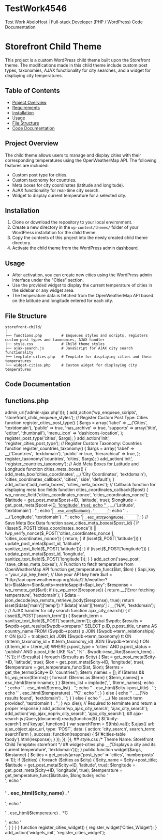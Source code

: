 # TestWork4546

Test Work AbeloHost | Full-stack Developer (PHP / WordPress) Code Documentation

# Storefront Child Theme

This project is a custom WordPress child theme built upon the Storefront theme. The modifications made in this child theme include custom post types, taxonomies, AJAX functionality for city searches, and a widget for displaying city temperatures.

## Table of Contents

- [Project Overview](#project-overview)
- [Requirements](#requirements)
- [Installation](#installation)
- [Usage](#usage)
- [File Structure](#file-structure)
- [Code Documentation](#code-documentation)

## Project Overview

The child theme allows users to manage and display cities with their corresponding temperatures using the OpenWeatherMap API. The following features are included:

- Custom post type for cities.
- Custom taxonomy for countries.
- Meta boxes for city coordinates (latitude and longitude).
- AJAX functionality for real-time city search.
- Widget to display current temperature for a selected city.

## Installation

1. Clone or download the repository to your local environment.
2. Create a new directory in the `wp-content/themes/` folder of your WordPress installation for the child theme.
3. Copy the contents of this project into the newly created child theme directory.
4. Activate the child theme from the WordPress admin dashboard.

## Usage

- After activation, you can create new cities using the WordPress admin interface under the "Cities" section.
- Use the provided widget to display the current temperature of cities in the sidebar or any widget area.
- The temperature data is fetched from the OpenWeatherMap API based on the latitude and longitude entered for each city.

## File Structure

```plaintext
storefront-child/
│
├── functions.php         # Enqueues styles and scripts, registers custom post types and taxonomies, AJAX handler
├── style.css             # Child theme styles
├── ajax-search.js        # JavaScript for AJAX city search functionality
├── template-cities.php   # Template for displaying cities and their temperatures
└── widget-cities.php     # Custom widget for displaying city temperatures
```

## Code Documentation

## functions.php

<?php

// Enqueue parent theme styles and scripts
function storefront_child_enqueue_styles() {
    wp_enqueue_style('storefront-parent-style', get_template_directory_uri() . '/style.css');
    wp_enqueue_script('ajax-search', get_stylesheet_directory_uri() . '/ajax-search.js', array('jquery'), null, true);
    wp_localize_script('ajax-search', 'ajax_object', array('ajax_url' => admin_url('admin-ajax.php')));
}
add_action('wp_enqueue_scripts', 'storefront_child_enqueue_styles');

// Register Custom Post Type: Cities
function register_cities_post_type() {
    $args = array(
        'label' => __('Cities', 'textdomain'),
        'public' => true,
        'has_archive' => true,
        'supports' => array('title', 'editor', 'thumbnail'),
        'menu_icon' => 'dashicons-location',
    );
    register_post_type('cities', $args);
}
add_action('init', 'register_cities_post_type');

// Register Custom Taxonomy: Countries
function register_countries_taxonomy() {
    $args = array(
        'label' => __('Countries', 'textdomain'),
        'public' => true,
        'hierarchical' => true,
    );
    register_taxonomy('countries', 'cities', $args);
}
add_action('init', 'register_countries_taxonomy');

// Add Meta Boxes for Latitude and Longitude
function cities_meta_boxes() {
    add_meta_box('cities_coordinates', __('City Coordinates', 'textdomain'), 'cities_coordinates_callback', 'cities', 'side', 'default');
}
add_action('add_meta_boxes', 'cities_meta_boxes');

// Callback function for displaying meta box fields
function cities_coordinates_callback($post) {
    wp_nonce_field('cities_coordinates_nonce', 'cities_coordinates_nonce');
    $latitude = get_post_meta($post->ID, 'latitude', true);
    $longitude = get_post_meta($post->ID, 'longitude', true);
    echo '<label for="latitude">' . __('Latitude', 'textdomain') . '</label>';
    echo '<input type="text" id="latitude" name="latitude" value="' . esc_attr($latitude) . '" />';
    echo '<label for="longitude">' . __('Longitude', 'textdomain') . '</label>';
    echo '<input type="text" id="longitude" name="longitude" value="' . esc_attr($longitude) . '" />';
}

// Save Meta Box Data
function save_cities_meta_boxes($post_id) {
    if (!isset($_POST['cities_coordinates_nonce']) || !wp_verify_nonce($_POST['cities_coordinates_nonce'], 'cities_coordinates_nonce')) {
        return;
    }
    if (isset($_POST['latitude'])) {
        update_post_meta($post_id, 'latitude', sanitize_text_field($_POST['latitude']));
    }
    if (isset($_POST['longitude'])) {
        update_post_meta($post_id, 'longitude', sanitize_text_field($_POST['longitude']));
    }
}
add_action('save_post', 'save_cities_meta_boxes');

// Function to fetch temperature from OpenWeatherMap API
function get_temperature_func($lat, $lon) {
    $api_key = 'your_api_key_here'; // Use your API key here
    $url = "http://api.openweathermap.org/data/2.5/weather?lat=$lat&lon=$lon&units=metric&appid=$api_key";
    $response = wp_remote_get($url);
    if (is_wp_error($response)) {
        return __('Error fetching temperature', 'textdomain');
    }
    $data = json_decode(wp_remote_retrieve_body($response), true);
    return isset($data['main']['temp']) ? $data['main']['temp'] : __('N/A', 'textdomain');
}

// AJAX handler for city search
function ajax_city_search() {
    if (isset($_POST['search_term'])) {
        $search_term = sanitize_text_field($_POST['search_term']);
        global $wpdb;
        $results = $wpdb->get_results($wpdb->prepare("
            SELECT p.ID, p.post_title, t.name AS country_name 
            FROM {$wpdb->posts} p 
            JOIN {$wpdb->term_relationships} tr ON (p.ID = tr.object_id) 
            JOIN {$wpdb->term_taxonomy} tt ON (tr.term_taxonomy_id = tt.term_taxonomy_id) 
            JOIN {$wpdb->terms} t ON (tt.term_id = t.term_id) 
            WHERE p.post_type = 'cities' 
            AND p.post_status = 'publish' 
            AND p.post_title LIKE %s", '%' . $wpdb->esc_like($search_term) . '%'));

        if ($results) {
            foreach ($results as $city) {
                $lat = get_post_meta($city->ID, 'latitude', true);
                $lon = get_post_meta($city->ID, 'longitude', true);
                $temperature = get_temperature_func($lat, $lon);
                $terms = get_the_terms($city->ID, 'countries');
                $term_names = [];
                if ($terms && !is_wp_error($terms)) {
                    foreach ($terms as $term) {
                        $term_names[] = esc_html($term->name);
                    }
                }
                $terms_list = implode(', ', $term_names);
                echo '<tr>';
                echo '<td>' . esc_html($terms_list) . '</td>';
                echo '<td>' . esc_html($city->post_title) . '</td>';
                echo '<td>' . esc_html($temperature) . '°C</td>';
                echo '</tr>';
            }
        } else {
            echo '<tr><td colspan="3">' . __('No results found', 'textdomain') . '</td></tr>';
        }
    } else {
        echo '<tr><td colspan="3">' . __('No search term provided', 'textdomain') . '</td></tr>';
    }
    wp_die(); // Required to terminate and return a proper response
}
add_action('wp_ajax_city_search', 'ajax_city_search');
add_action('wp_ajax_nopriv_city_search', 'ajax_city_search');


## ajax-search.js

jQuery(document).ready(function($) {
    $('#city-search').on('keyup', function() {
        var searchTerm = $(this).val();
        $.ajax({
            url: ajax_object.ajax_url,
            type: 'POST',
            data: {
                action: 'city_search',
                search_term: searchTerm
            },
            success: function(response) {
                $('#cities-table tbody').html(response);
            }
        });
    });
});


## style.css

/*
    Theme Name: Storefront Child
    Template: storefront
*/


## widget-cities.php

<?php
class Cities_Widget extends WP_Widget {
    function __construct() {
        parent::__construct('cities_widget', __('Cities Temperature', 'textdomain'), array('description' => __('Displays a city and its current temperature', 'textdomain')));
    }

    public function widget($args, $instance) {
        $cities = get_posts(array('post_type' => 'cities', 'numberposts' => 1));
        if ($cities) {
            foreach ($cities as $city) {
                $city_name = $city->post_title;
                $latitude = get_post_meta($city->ID, 'latitude', true);
                $longitude = get_post_meta($city->ID, 'longitude', true);
                $temperature = get_temperature_func($latitude, $longitude);
                echo '<div class="city-widget">';
                echo '<h3>' . esc_html($city_name) . '</h3>';
                echo '<p>' . esc_html($temperature) . '°C</p>';
                echo '</div>';
            }
        }
    }
}
function register_cities_widget() {
    register_widget('Cities_Widget');
}
add_action('widgets_init', 'register_cities_widget');
